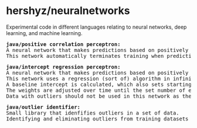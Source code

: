 <h1>hershyz/neuralnetworks</h1>
</p>Experimental code in different languages relating to neural networks, deep learning, and machine learning.</p>

<pre>
<strong>java/positive correlation perceptron:</strong>
A neural network that makes predictions based on positively correlated non zero input data.
This network automatically terminates training when predictions are satisfactory according to a given error margin.
</pre>
<pre>
<strong>java/intercept regression perceptron:</strong>
A neural network that makes predictions based on positively or negatively correlated input data.
This network uses a regression (sort of) algorithm in infinite dimensions.
A baseline intercept is calculated, which also sets starting weights for each input column.
The weights are adjusted over time until the set number of epochs have been completed.
Data with outliers should not be used in this network as they break the training algorithm.
</pre>
<pre>
<strong>java/outlier identifier:</strong>
Small library that idenfifies outliers in a set of data.
Identifying and eliminating outliers from training datasets will increase the accuracy of a model's predictions.
</pre>
